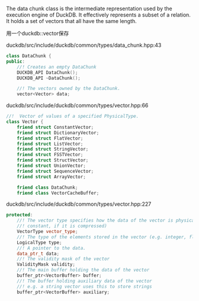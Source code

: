 

The data chunk class is the intermediate representation used by the
execution engine of DuckDB. 
It effectively represents a subset of a relation.
It holds a set of vectors that all have the same length.

用一个duckdb::vector保存

duckdb/src/include/duckdb/common/types/data_chunk.hpp:43
```cpp
class DataChunk {
public:
	//! Creates an empty DataChunk
	DUCKDB_API DataChunk();
	DUCKDB_API ~DataChunk();

	//! The vectors owned by the DataChunk.
	vector<Vector> data;
```

duckdb/src/include/duckdb/common/types/vector.hpp:66
```cpp
//!  Vector of values of a specified PhysicalType.
class Vector {
	friend struct ConstantVector;
	friend struct DictionaryVector;
	friend struct FlatVector;
	friend struct ListVector;
	friend struct StringVector;
	friend struct FSSTVector;
	friend struct StructVector;
	friend struct UnionVector;
	friend struct SequenceVector;
	friend struct ArrayVector;

	friend class DataChunk;
	friend class VectorCacheBuffer;
```
duckdb/src/include/duckdb/common/types/vector.hpp:227
```cpp
protected:
	//! The vector type specifies how the data of the vector is physically stored (i.e. if it is a single repeated
	//! constant, if it is compressed)
	VectorType vector_type;
	//! The type of the elements stored in the vector (e.g. integer, float)
	LogicalType type;
	//! A pointer to the data.
	data_ptr_t data;
	//! The validity mask of the vector
	ValidityMask validity;
	//! The main buffer holding the data of the vector
	buffer_ptr<VectorBuffer> buffer;
	//! The buffer holding auxiliary data of the vector
	//! e.g. a string vector uses this to store strings
	buffer_ptr<VectorBuffer> auxiliary;
```
